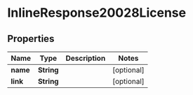 

# InlineResponse20028License

## Properties

Name | Type | Description | Notes
------------ | ------------- | ------------- | -------------
**name** | **String** |  |  [optional]
**link** | **String** |  |  [optional]




